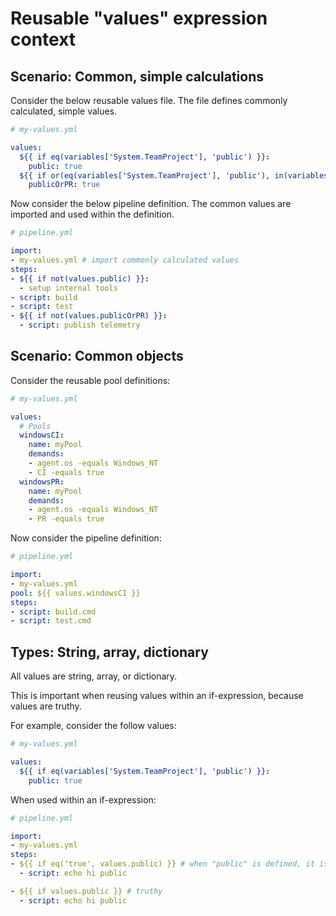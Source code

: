 # Reusable "values" expression context

## Scenario: Common, simple calculations

Consider the below reusable values file. The file defines commonly calculated, simple values.

```yaml
# my-values.yml

values:
  ${{ if eq(variables['System.TeamProject'], 'public') }}:
    public: true
  ${{ if or(eq(variables['System.TeamProject'], 'public'), in(variables['Build.Reason'], 'PullRequest')) }}:
    publicOrPR: true
```

Now consider the below pipeline definition. The common values are imported and used within the definition.

```yaml
# pipeline.yml

import:
- my-values.yml # import commonly calculated values
steps:
- ${{ if not(values.public) }}:
  - setup internal tools
- script: build
- script: test
- ${{ if not(values.publicOrPR) }}:
  - script: publish telemetry
```

## Scenario: Common objects

Consider the reusable pool definitions:

```yaml
# my-values.yml

values:
  # Pools
  windowsCI:
    name: myPool
    demands:
    - agent.os -equals Windows_NT
    - CI -equals true
  windowsPR:
    name: myPool
    demands:
    - agent.os -equals Windows_NT
    - PR -equals true
```

Now consider the pipeline definition:

```yaml
# pipeline.yml

import:
- my-values.yml
pool: ${{ values.windowsCI }}
steps:
- script: build.cmd
- script: test.cmd
```

## Types: String, array, dictionary

All values are string, array, or dictionary.

This is important when reusing values within an if-expression, because values are truthy.

For example, consider the follow values:

```yaml
# my-values.yml

values:
  ${{ if eq(variables['System.TeamProject'], 'public') }}:
    public: true
```

When used within an if-expression:

```yaml
# pipeline.yml

import:
- my-values.yml
steps:
- ${{ if eq('true', values.public) }} # when "public" is defined, it is the string "true"
  - script: echo hi public

- ${{ if values.public }} # truthy
  - script: echo hi public
``` 